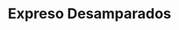 ---
title: "Expreso Desamparados"
url: /san-rafael-arriba/expreso-desamparados/
shop: centro comercial
---